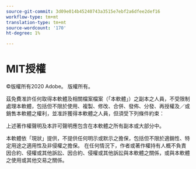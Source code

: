 ```yaml
---
source-git-commit: 3d09e014b45240743a3515e7ebf2a6dfee2def16
workflow-type: tm+mt
translation-type: tm+mt
source-wordcount: '170'
ht-degree: 1%

---
```

# MIT授權

©版權所有2020 Adobe。 版權所有。

茲免費准許任何取得本軟體及相關檔案檔案（「本軟體」）之副本之人員，不受限制處理本軟體，包括但不限於使用、複製、修改、合併、發佈、分發、再授權及／或銷售本軟體之權利，並准許獲得本軟體之人員，但須受下列條件約束：

上述著作權聲明及本許可聲明應包含在本軟體之所有副本或大部分中。

本軟體依「現狀」提供，不提供任何明示或默示之擔保，包括但不限於適銷性、特定用途之適用性及非侵權之擔保。 在任何情況下，作者或著作權持有人概不負責因合約、侵權或其他訴訟、因合約、侵權或其他訴訟與本軟體之關係，或與本軟體之使用或其他交易之關係。

